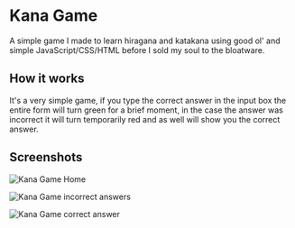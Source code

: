 # Kana Game

A simple game I made to learn hiragana and katakana using good ol' and simple JavaScript/CSS/HTML before I sold my soul to the bloatware.

## How it works

It's a very simple game, if you type the correct answer in the input box the entire form will turn green for a brief moment, in the case the answer was incorrect it will turn temporarily red and as well will show you the correct answer.

## Screenshots

![Kana Game Home](https://i.imgur.com/KDYYEtI.png)

![Kana Game incorrect answers](https://i.imgur.com/BBVKsyY.png)

![Kana Game correct answer](https://i.imgur.com/LJ4aUpL.png)
